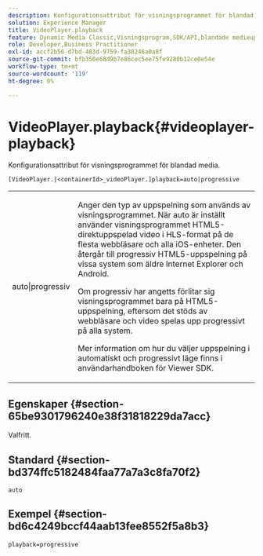 ```yaml
---
description: Konfigurationsattribut för visningsprogrammet för blandad media.
solution: Experience Manager
title: VideoPlayer.playback
feature: Dynamic Media Classic,Visningsprogram,SDK/API,blandade medieuppsättningar
role: Developer,Business Practitioner
exl-id: accf2b56-d7bd-483d-9759-fa38246a0a8f
source-git-commit: bfb350e68d9b7e86cec5ee75fe9280b12ce0e54e
workflow-type: tm+mt
source-wordcount: '119'
ht-degree: 0%

---
```


# VideoPlayer.playback{#videoplayer-playback}

Konfigurationsattribut för visningsprogrammet för blandad media.

`[VideoPlayer.|<containerId>_videoPlayer.]playback=auto|progressive`

<table id="table_27B4B2DDD44D4D1CB46DD1906A92B2FD"> 
 <tbody> 
  <tr> 
   <td colname="col1"> <p> <span class="codeph"> auto|progressiv</span> </p> </td> 
   <td colname="col2"> <p> Anger den typ av uppspelning som används av visningsprogrammet. När <span class="codeph"> auto</span> är inställt använder visningsprogrammet HTML5-direktuppspelad video i HLS-format på de flesta webbläsare och alla iOS-enheter. Den återgår till progressiv HTML5-uppspelning på vissa system som äldre Internet Explorer och Android. </p> <p>Om <span class="codeph"> progressiv</span> har angetts förlitar sig visningsprogrammet bara på HTML5-uppspelning, eftersom det stöds av webbläsare och video spelas upp progressivt på alla system. </p> <p>Mer information om hur du väljer uppspelning i automatiskt och progressivt läge finns i användarhandboken för Viewer SDK. </p> </td> 
  </tr> 
 </tbody> 
</table>

## Egenskaper {#section-65be9301796240e38f31818229da7acc}

Valfritt.

## Standard {#section-bd374ffc5182484faa77a7a3c8fa70f2}

`auto`

## Exempel {#section-bd6c4249bccf44aab13fee8552f5a8b3}

`playback=progressive`
